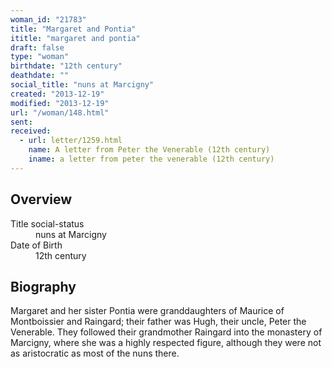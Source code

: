 ```yaml
---
woman_id: "21783"
title: "Margaret and Pontia"
ititle: "margaret and pontia"
draft: false
type: "woman"
birthdate: "12th century"
deathdate: ""
social_title: "nuns at Marcigny"
created: "2013-12-19"
modified: "2013-12-19"
url: "/woman/148.html"
sent:
received:
  - url: letter/1259.html
    name: A letter from Peter the Venerable (12th century)
    iname: a letter from peter the venerable (12th century)
---
```

<h2 class="mt-4">Overview</h2><dt>Title social-status</dt><dd>nuns at Marcigny</dd><dt>Date of Birth</dt><dd>12th century</dd><h2 class="mt-4">Biography</h2>Margaret and her sister Pontia were granddaughters of Maurice of Montboissier and Raingard; their father was Hugh, their uncle, Peter the Venerable.  They followed their grandmother Raingard into the monastery of Marcigny, where she was a highly respected figure, although they were not as aristocratic as most of the nuns there.

